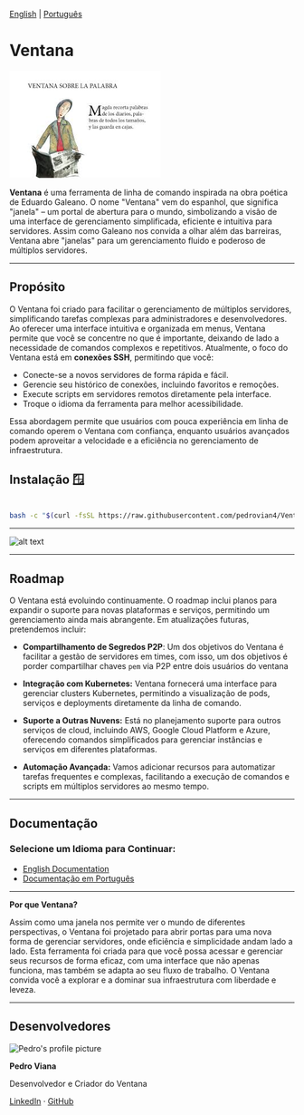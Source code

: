 [English](../en/index) | [Português](../pt/index)

# Ventana

![alt text](assets/image.png)

**Ventana** é uma ferramenta de linha de comando inspirada na obra poética de Eduardo Galeano. O nome "Ventana" vem do espanhol, que significa "janela" – um portal de abertura para o mundo, simbolizando a visão de uma interface de gerenciamento simplificada, eficiente e intuitiva para servidores. Assim como Galeano nos convida a olhar além das barreiras, Ventana abre "janelas" para um gerenciamento fluido e poderoso de múltiplos servidores.

---

## Propósito

O Ventana foi criado para facilitar o gerenciamento de múltiplos servidores, simplificando tarefas complexas para administradores e desenvolvedores. Ao oferecer uma interface intuitiva e organizada em menus, Ventana permite que você se concentre no que é importante, deixando de lado a necessidade de comandos complexos e repetitivos. Atualmente, o foco do Ventana está em **conexões SSH**, permitindo que você:

- Conecte-se a novos servidores de forma rápida e fácil.
- Gerencie seu histórico de conexões, incluindo favoritos e remoções.
- Execute scripts em servidores remotos diretamente pela interface.
- Troque o idioma da ferramenta para melhor acessibilidade.

Essa abordagem permite que usuários com pouca experiência em linha de comando operem o Ventana com confiança, enquanto usuários avançados podem aproveitar a velocidade e a eficiência no gerenciamento de infraestrutura.

## Instalação 🪟

```bash

bash -c "$(curl -fsSL https://raw.githubusercontent.com/pedrovian4/Ventana/main/install.sh)"

```


---

![alt text](assets/ventana.gif)

---
## Roadmap

O Ventana está evoluindo continuamente. O roadmap inclui planos para expandir o suporte para novas plataformas e serviços, permitindo um gerenciamento ainda mais abrangente. Em atualizações futuras, pretendemos incluir:

- **Compartilhamento de Segredos P2P**: Um dos objetivos do Ventana é facilitar a gestão de servidores em times, com isso, um dos objetivos é porder compartilhar chaves `pem` via P2P entre dois usuários do ventana

- **Integração com Kubernetes:** Ventana fornecerá uma interface para gerenciar clusters Kubernetes, permitindo a visualização de pods, serviços e deployments diretamente da linha de comando.

- **Suporte a Outras Nuvens:** Está no planejamento suporte para outros serviços de cloud, incluindo AWS, Google Cloud Platform e Azure, oferecendo comandos simplificados para gerenciar instâncias e serviços em diferentes plataformas.

- **Automação Avançada:** Vamos adicionar recursos para automatizar tarefas frequentes e complexas, facilitando a execução de comandos e scripts em múltiplos servidores ao mesmo tempo.

---

## Documentação

### Selecione um Idioma para Continuar:

- [English Documentation](../en/index)
- [Documentação em Português](../pt/index)

---

**Por que Ventana?**

Assim como uma janela nos permite ver o mundo de diferentes perspectivas, o Ventana foi projetado para abrir portas para uma nova forma de gerenciar servidores, onde eficiência e simplicidade andam lado a lado.  Esta ferramenta foi criada para que você possa acessar e gerenciar seus recursos de forma eficaz, com uma interface que não apenas funciona, mas também se adapta ao seu fluxo de trabalho. O Ventana convida você a explorar e a dominar sua infraestrutura com liberdade e leveza.

---

## Desenvolvedores



<img src="https://avatars.githubusercontent.com/u/66711752?s=400&u=8acfd48009a05ea7da659ab985b0312404b885b2&v=4" alt="Pedro's profile picture" width="100"/>

**Pedro Viana**

Desenvolvedor e Criador do Ventana

[LinkedIn](https://www.linkedin.com/in/pedro-viana/) · [GitHub](https://github.com/pedrovian4)


